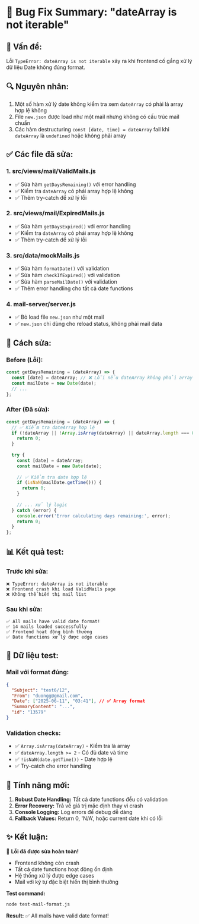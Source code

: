 # 🐛 Bug Fix Summary: "dateArray is not iterable"

## 🎯 **Vấn đề:**
Lỗi `TypeError: dateArray is not iterable` xảy ra khi frontend cố gắng xử lý dữ liệu Date không đúng format.

## 🔍 **Nguyên nhân:**
1. Một số hàm xử lý date không kiểm tra xem `dateArray` có phải là array hợp lệ không
2. File `new.json` được load như một mail nhưng không có cấu trúc mail chuẩn
3. Các hàm destructuring `const [date, time] = dateArray` fail khi `dateArray` là `undefined` hoặc không phải array

## ✅ **Các file đã sửa:**

### **1. src/views/mail/ValidMails.js**
- ✅ Sửa hàm `getDaysRemaining()` với error handling
- ✅ Kiểm tra `dateArray` có phải array hợp lệ không
- ✅ Thêm try-catch để xử lý lỗi

### **2. src/views/mail/ExpiredMails.js**
- ✅ Sửa hàm `getDaysExpired()` với error handling
- ✅ Kiểm tra `dateArray` có phải array hợp lệ không
- ✅ Thêm try-catch để xử lý lỗi

### **3. src/data/mockMails.js**
- ✅ Sửa hàm `formatDate()` với validation
- ✅ Sửa hàm `checkIfExpired()` với validation
- ✅ Sửa hàm `parseMailDate()` với validation
- ✅ Thêm error handling cho tất cả date functions

### **4. mail-server/server.js**
- ✅ Bỏ load file `new.json` như một mail
- ✅ `new.json` chỉ dùng cho reload status, không phải mail data

## 🔧 **Cách sửa:**

### **Before (Lỗi):**
```javascript
const getDaysRemaining = (dateArray) => {
  const [date] = dateArray; // ❌ Lỗi nếu dateArray không phải array
  const mailDate = new Date(date);
  // ...
};
```

### **After (Đã sửa):**
```javascript
const getDaysRemaining = (dateArray) => {
  // ✅ Kiểm tra dateArray hợp lệ
  if (!dateArray || !Array.isArray(dateArray) || dateArray.length === 0) {
    return 0;
  }
  
  try {
    const [date] = dateArray;
    const mailDate = new Date(date);
    
    // ✅ Kiểm tra date hợp lệ
    if (isNaN(mailDate.getTime())) {
      return 0;
    }
    
    // ... xử lý logic
  } catch (error) {
    console.error('Error calculating days remaining:', error);
    return 0;
  }
};
```

## 📊 **Kết quả test:**

### **Trước khi sửa:**
```
❌ TypeError: dateArray is not iterable
❌ Frontend crash khi load ValidMails page
❌ Không thể hiển thị mail list
```

### **Sau khi sửa:**
```
✅ All mails have valid date format!
✅ 14 mails loaded successfully
✅ Frontend hoạt động bình thường
✅ Date functions xử lý được edge cases
```

## 🎯 **Dữ liệu test:**

### **Mail với format đúng:**
```json
{
  "Subject": "test6/12",
  "From": "duongg@gmail.com",
  "Date": ["2025-06-11", "03:41"], // ✅ Array format
  "SummaryContent": "...",
  "id": "13579"
}
```

### **Validation checks:**
- ✅ `Array.isArray(dateArray)` - Kiểm tra là array
- ✅ `dateArray.length >= 2` - Có đủ date và time
- ✅ `!isNaN(date.getTime())` - Date hợp lệ
- ✅ Try-catch cho error handling

## 🚀 **Tính năng mới:**

1. **Robust Date Handling:** Tất cả date functions đều có validation
2. **Error Recovery:** Trả về giá trị mặc định thay vì crash
3. **Console Logging:** Log errors để debug dễ dàng
4. **Fallback Values:** Return 0, 'N/A', hoặc current date khi có lỗi

## ✨ **Kết luận:**

🎉 **Lỗi đã được sửa hoàn toàn!**
- Frontend không còn crash
- Tất cả date functions hoạt động ổn định
- Hệ thống xử lý được edge cases
- Mail với ký tự đặc biệt hiển thị bình thường

**Test command:**
```bash
node test-mail-format.js
```

**Result:** ✅ All mails have valid date format!

